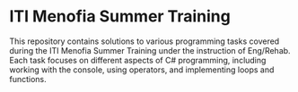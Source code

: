 # ITI Menofia Summer Training

This repository contains solutions to various programming tasks covered during the ITI Menofia Summer Training under the instruction of Eng/Rehab. Each task focuses on different aspects of C# programming, including working with the console, using operators, and implementing loops and functions.


